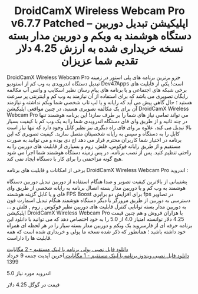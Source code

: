 <center><h1>DroidCamX Wireless Webcam Pro v6.7.7 Patched – اپلیکیشن تبدیل دوربین دستگاه هوشمند به وبکم و دوربین مدار بسته
نسخه خریداری شده به ارزش 4.25 دلار تقدیم شما عزیزان
</h1></center>
DroidCamX Wireless Webcam Pro جزو برترین برنامه های پلی استور در زمینه تبدیل دستگاه اندرویدی به وب کم از استودیو Dev47Apps است!  یکی از قابلیت های برخی شبکه های اجتماعی و یا برنامه های پیام رسان نظیر اسکایپ و واتس آپ مکالمه رایگان تصویری می باشد که برای استفاده از آن نیازمند یه وب کم و اینترنتی پر سرعت هستید ؛ حال گاهی پیش می آید که رایانه و یا لپ تاپ شخصی شما وبکم نداشته و نیازمند آن برای یک مکالمه تصویری هستید، در چنین مواقعی اپلیکیشن DroidCamX Wireless Webcam Pro می تواند تمامی نیاز های شما را بر طرف سازد! این برنامه هوشمند تنها در چند ثانیه و از طریق وای فای دستگاه اندرویدی شما را به یک وب کم با کیفیت بسیار بالا تبدیل می کند، علاوه بر وای فای راه دیگری نیز نظیر کابل وجود دارد که تنها نیاز است کابل را به دستگاه و سپس به رایانه شخصیتان متصل سازید. کیفیت تصویری که این برنامه در اختیار شما کاربران محترم قرار می دهد اچ دی بوده و می توانید به صورت مستقیم و از طریق رایانه فوکوس، فلش، زوم و بسیاری از قابلیت های دوربین را به راحتی تنظیم کنید. پس از نصب برنامه، در پس زمینه دستگاه هوشمند شما اجرا می شود هیچ گونه مزاحمتی را برای کار با دستگاه ایجاد نمی کند.

برخی از امکانات و قابلیت های برنامه DroidCamX Wireless Webcam Pro اندروید :

پشتیبانی از بالاترین کیفیت تصویر و صدا هنگام استفاده از دوربین
تبدیل دوربین دستگاه هوشمند به وب کم و یا دوربین مدار بسته
اتصال برنامه به رایانه شخصی از طریق وای فای و یا کابل
گزینه هوشمند FPS Boost برای افزایش دو برابری fps در تصاویر
دسترسی به دوربین از طریق مرورگر یا دیگر دستگاه هوشمند هنگام تبدیل اسمارت فون به دوربین مدار بسته
توانایی کنترل قابلیت های دوربین نظیر فوکوس , زوم , فلش و …
اپلیکیشن DroidCamX Wireless Webcam Pro با هزاران فروش و هم چنین قیمت 4.25 دلار توانسته امتیاز 4.0 از 5.0 را به خود اختصاص دهد که می توانید با دانلود این برنامه حرفه ای از فارسروید یک وبکم و دوربین مدار بسته سیار را در هر لحظه ای همراه خود داشته باشید ؛ همانطور که ذکر شده نسخه ما پولی و خریداری شده است که همه قابلیت ها را داراست.

<a href="https://www.dl.farsroid.com/ap/DroidCamX-Wireless-Webcam-Pro-6.7.7(Farsroid.com).apk">
دانلود فایل نصبی پولی برنامه با لینک مستقیم - 2 مگابایت
</a><a href="https://www.dl.farsroid.com/ap/DroidCamX-Wireless-Webcam-PC-6.2.7(Farsroid.com).zip">
<br>
دانلود فایل نصبی ویندوز برنامه با لینک مستقیم - 1 مگابایت
</a>
آخرین آپدیت
جمعه 9 خرداد 1399

اندروید مورد نیاز
5.0

قیمت در گوگل
4.25 دلار
